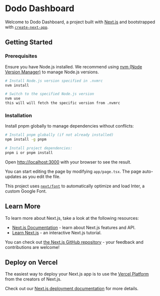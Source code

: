 # Dodo Dashboard

Welcome to Dodo Dashboard, a project built with [Next.js](https://nextjs.org/) and bootstrapped with [`create-next-app`](https://github.com/vercel/next.js/tree/canary/packages/create-next-app).

## Getting Started

### Prerequisites

Ensure you have Node.js installed. We recommend using [nvm (Node Version Manager)](https://github.com/nvm-sh/nvm) to manage Node.js versions.

```bash
# Install Node.js version specified in .nvmrc
nvm install

# Switch to the specified Node.js version
nvm use
this will will fetch the specific version from .nvmrc

```

### Installation

Install pnpm globally to manage dependencies without conflicts:

```bash
# Install pnpm globally (if not already installed)
npm install -g pnpm

# Install project dependencies:
pnpm i or pnpm install

```

Open [http://localhost:3000](http://localhost:3000) with your browser to see the result.

You can start editing the page by modifying `app/page.tsx`. The page auto-updates as you edit the file.

This project uses [`next/font`](https://nextjs.org/docs/basic-features/font-optimization) to automatically optimize and load Inter, a custom Google Font.

## Learn More

To learn more about Next.js, take a look at the following resources:

- [Next.js Documentation](https://nextjs.org/docs) - learn about Next.js features and API.
- [Learn Next.js](https://nextjs.org/learn) - an interactive Next.js tutorial.

You can check out [the Next.js GitHub repository](https://github.com/vercel/next.js/) - your feedback and contributions are welcome!

## Deploy on Vercel

The easiest way to deploy your Next.js app is to use the [Vercel Platform](https://vercel.com/new?utm_medium=default-template&filter=next.js&utm_source=create-next-app&utm_campaign=create-next-app-readme) from the creators of Next.js.

Check out our [Next.js deployment documentation](https://nextjs.org/docs/deployment) for more details.
